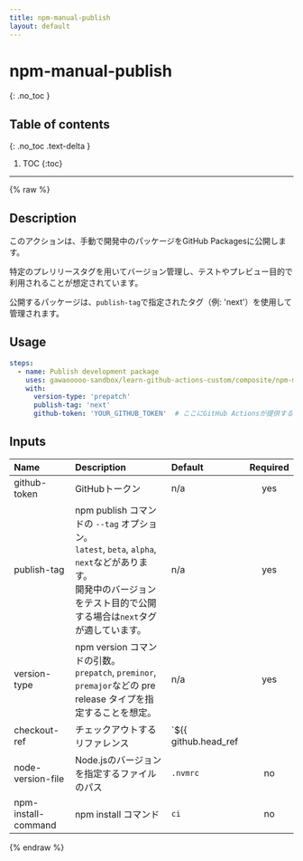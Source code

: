 ```yaml
---
title: npm-manual-publish
layout: default
---
```


# npm-manual-publish
{: .no_toc }

## Table of contents
{: .no_toc .text-delta }

1. TOC
{:toc}

---

{% raw %}

<!-- actdocs start -->

## Description

このアクションは、手動で開発中のパッケージをGitHub Packagesに公開します。

特定のプレリリースタグを用いてバージョン管理し、テストやプレビュー目的で利用されることが想定されています。

公開するパッケージは、`publish-tag`で指定されたタグ（例: 'next'）を使用して管理されます。

## Usage

```yaml
steps:
  - name: Publish development package
    uses: gawaooooo-sandbox/learn-github-actions-custom/composite/npm-manual-publish@v0 # This is the version of the action
    with:
      version-type: 'prepatch'
      publish-tag: 'next'
      github-token: 'YOUR_GITHUB_TOKEN'  # ここにGitHub Actionsが提供するデフォルトのトークンを指定
```

## Inputs

| Name | Description | Default | Required |
| :--- | :---------- | :------ | :------: |
| github-token | GitHubトークン | n/a | yes |
| publish-tag | npm publish コマンドの `--tag` オプション。<br>`latest`, `beta`, `alpha`, `next`などがあります。<br>開発中のバージョンをテスト目的で公開する場合は`next`タグが適しています。 | n/a | yes |
| version-type | npm version コマンドの引数。<br>`prepatch`, `preminor`, `premajor`などの pre release タイプを指定することを想定。 | n/a | yes |
| checkout-ref | チェックアウトするリファレンス | `${{ github.head_ref || github.ref }}` | no |
| node-version-file | Node.jsのバージョンを指定するファイルのパス | `.nvmrc` | no |
| npm-install-command | npm install コマンド | `ci` | no |

<!-- actdocs end -->

{% endraw %}
